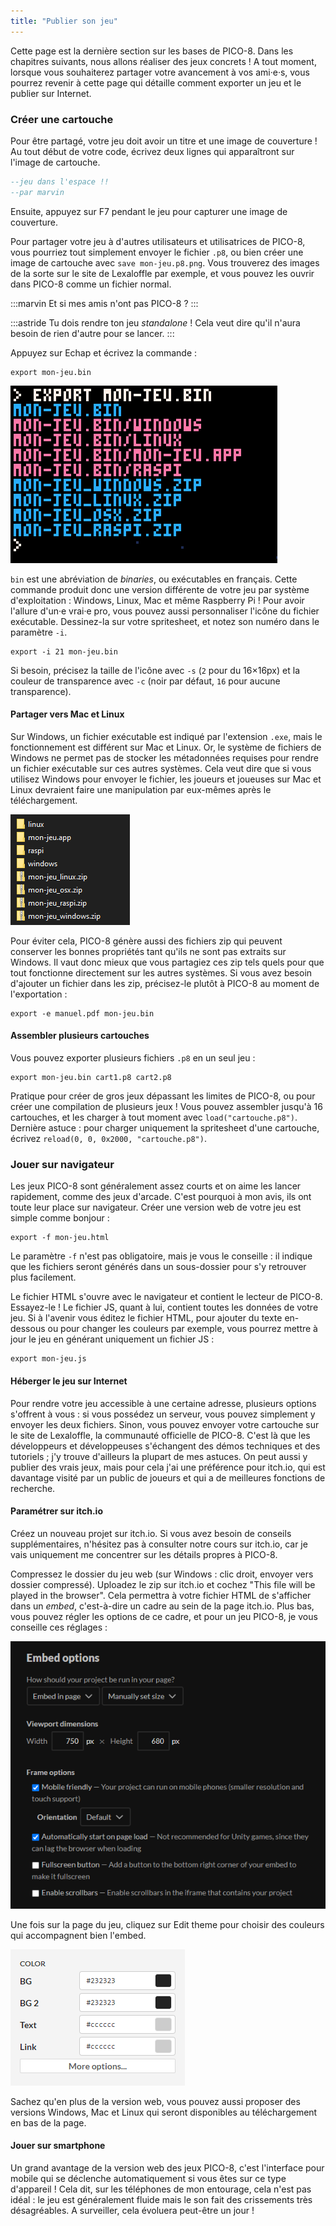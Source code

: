 ```yaml
---
title: "Publier son jeu"
---
```


Cette page est la dernière section sur les bases de PICO-8. Dans les chapitres suivants, nous allons réaliser des jeux concrets ! A tout moment, lorsque vous souhaiterez partager votre avancement à vos ami·e·s, vous pourrez revenir à cette page qui détaille comment exporter un jeu et le publier sur Internet.

### Créer une cartouche

Pour être partagé, votre jeu doit avoir un titre et une image de couverture ! Au tout début de votre code, écrivez deux lignes qui apparaîtront sur l'image de cartouche.

```lua
--jeu dans l'espace !!
--par marvin
```

Ensuite, appuyez sur F7 pendant le jeu pour capturer une image de couverture.

Pour partager votre jeu à d'autres utilisateurs et utilisatrices de PICO-8, vous pourriez tout simplement envoyer le fichier `.p8`, ou bien créer une image de cartouche avec `save mon-jeu.p8.png`. Vous trouverez des images de la sorte sur le site de Lexaloffle par exemple, et vous pouvez les ouvrir dans PICO-8 comme un fichier normal.

:::marvin
Et si mes amis n'ont pas PICO-8 ?
:::

:::astride
Tu dois rendre ton jeu *standalone* ! Cela veut dire qu'il n'aura besoin de rien d'autre pour se lancer.
:::

Appuyez sur Echap et écrivez la commande :

```
export mon-jeu.bin
```

![Utilisation de la commande export](./export.png)

`bin` est une abréviation de *binaries*, ou exécutables en français. Cette commande produit donc une version différente de votre jeu par système d'exploitation : Windows, Linux, Mac et même Raspberry Pi ! Pour avoir l'allure d'un·e vrai·e pro, vous pouvez aussi personnaliser l'icône du fichier exécutable. Dessinez-la sur votre spritesheet, et notez son numéro dans le paramètre `-i`.

```
export -i 21 mon-jeu.bin
```

Si besoin, précisez la taille de l'icône avec `-s` (`2` pour du 16×16px) et la couleur de transparence avec `-c` (noir par défaut, `16` pour aucune transparence).

#### Partager vers Mac et Linux

Sur Windows, un fichier exécutable est indiqué par l'extension `.exe`, mais le fonctionnement est différent sur Mac et Linux. Or, le système de fichiers de Windows ne permet pas de stocker les métadonnées requises pour rendre un fichier exécutable sur ces autres systèmes. Cela veut dire que si vous utilisez Windows pour envoyer le fichier, les joueurs et joueuses sur Mac et Linux devraient faire une manipulation par eux-mêmes après le téléchargement.

![Liste des fichiers générés par l'export](./dossiers.png)

Pour éviter cela, PICO-8 génère aussi des fichiers zip qui peuvent conserver les bonnes propriétés tant qu'ils ne sont pas extraits sur Windows. Il vaut donc mieux que vous partagiez ces zip tels quels pour que tout fonctionne directement sur les autres systèmes. Si vous avez besoin d'ajouter un fichier dans les zip, précisez-le plutôt à PICO-8 au moment de l'exportation :

```
export -e manuel.pdf mon-jeu.bin
```

#### Assembler plusieurs cartouches

Vous pouvez exporter plusieurs fichiers `.p8` en un seul jeu :

```
export mon-jeu.bin cart1.p8 cart2.p8
```

Pratique pour créer de gros jeux dépassant les limites de PICO-8, ou pour créer une compilation de plusieurs jeux ! Vous pouvez assembler jusqu'à 16 cartouches, et les charger à tout moment avec `load("cartouche.p8")`. Dernière astuce : pour charger uniquement la spritesheet d'une cartouche, écrivez `reload(0, 0, 0x2000, "cartouche.p8")`.

### Jouer sur navigateur

Les jeux PICO-8 sont généralement assez courts et on aime les lancer rapidement, comme des jeux d'arcade. C'est pourquoi à mon avis, ils ont toute leur place sur navigateur. Créer une version web de votre jeu est simple comme bonjour :

```
export -f mon-jeu.html
```

Le paramètre `-f` n'est pas obligatoire, mais je vous le conseille : il indique que les fichiers seront générés dans un sous-dossier pour s'y retrouver plus facilement.

Le fichier HTML s'ouvre avec le navigateur et contient le lecteur de PICO-8. Essayez-le ! Le fichier JS, quant à lui, contient toutes les données de votre jeu. Si à l'avenir vous éditez le fichier HTML, pour ajouter du texte en-dessous ou pour changer les couleurs par exemple, vous pourrez mettre à jour le jeu en générant uniquement un fichier JS :

```
export mon-jeu.js
```

#### Héberger le jeu sur Internet

Pour rendre votre jeu accessible à une certaine adresse, plusieurs options s'offrent à vous : si vous possédez un serveur, vous pouvez simplement y envoyer les deux fichiers. Sinon, vous pouvez envoyer votre cartouche sur le site de Lexaloffle, la communauté officielle de PICO-8. C'est là que les développeurs et développeuses s'échangent des démos techniques et des tutoriels ; j'y trouve d'ailleurs la plupart de mes astuces. On peut aussi y publier des vrais jeux, mais pour cela j'ai une préférence pour itch.io, qui est davantage visité par un public de joueurs et qui a de meilleures fonctions de recherche.

#### Paramétrer sur itch.io

Créez un nouveau projet sur itch.io. Si vous avez besoin de conseils supplémentaires, n'hésitez pas à consulter notre cours sur itch.io, car je vais uniquement me concentrer sur les détails propres à PICO-8.

Compressez le dossier du jeu web (sur Windows : clic droit, envoyer vers dossier compressé). Uploadez le zip sur itch.io et cochez "This file will be played in the browser". Cela permettra à votre fichier HTML de s'afficher dans un *embed*, c'est-à-dire un cadre au sein de la page itch.io. Plus bas, vous pouvez régler les options de ce cadre, et pour un jeu PICO-8, je vous conseille ces réglages :

![Options de l'embed sur itch.io](./embed-options.png)

Une fois sur la page du jeu, cliquez sur Edit theme pour choisir des couleurs qui accompagnent bien l'embed.

![Choix des couleurs de la page](./theme.png)

Sachez qu'en plus de la version web, vous pouvez aussi proposer des versions Windows, Mac et Linux qui seront disponibles au téléchargement en bas de la page.

#### Jouer sur smartphone

Un grand avantage de la version web des jeux PICO-8, c'est l'interface pour mobile qui se déclenche automatiquement si vous êtes sur ce type d'appareil ! Cela dit, sur les téléphones de mon entourage, cela n'est pas idéal : le jeu est généralement fluide mais le son fait des crissements très désagréables. A surveiller, cela évoluera peut-être un jour !
